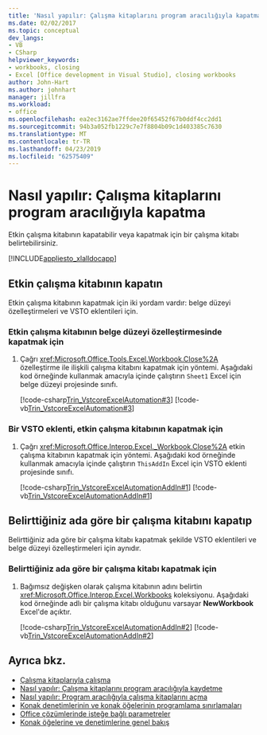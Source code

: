 ```yaml
---
title: 'Nasıl yapılır: Çalışma kitaplarını program aracılığıyla kapatma'
ms.date: 02/02/2017
ms.topic: conceptual
dev_langs:
- VB
- CSharp
helpviewer_keywords:
- workbooks, closing
- Excel [Office development in Visual Studio], closing workbooks
author: John-Hart
ms.author: johnhart
manager: jillfra
ms.workload:
- office
ms.openlocfilehash: ea2ec3162ae7ffdee20f65452f67b0ddf4cc2dd1
ms.sourcegitcommit: 94b3a052fb1229c7e7f8804b09c1d403385c7630
ms.translationtype: MT
ms.contentlocale: tr-TR
ms.lasthandoff: 04/23/2019
ms.locfileid: "62575409"
---
```

# <a name="how-to-programmatically-close-workbooks"></a>Nasıl yapılır: Çalışma kitaplarını program aracılığıyla kapatma
  Etkin çalışma kitabının kapatabilir veya kapatmak için bir çalışma kitabı belirtebilirsiniz.

 [!INCLUDE[appliesto_xlalldocapp](../vsto/includes/appliesto-xlalldocapp-md.md)]

## <a name="close-the-active-workbook"></a>Etkin çalışma kitabının kapatın
 Etkin çalışma kitabının kapatmak için iki yordam vardır: belge düzeyi özelleştirmeleri ve VSTO eklentileri için.

### <a name="to-close-the-active-workbook-in-a-document-level-customization"></a>Etkin çalışma kitabının belge düzeyi özelleştirmesinde kapatmak için

1. Çağrı <xref:Microsoft.Office.Tools.Excel.Workbook.Close%2A> özelleştirme ile ilişkili çalışma kitabını kapatmak için yöntemi. Aşağıdaki kod örneğinde kullanmak amacıyla içinde çalıştırın `Sheet1` Excel için belge düzeyi projesinde sınıfı.

     [!code-csharp[Trin_VstcoreExcelAutomation#3](../vsto/codesnippet/CSharp/Trin_VstcoreExcelAutomationCS/Sheet1.cs#3)]
     [!code-vb[Trin_VstcoreExcelAutomation#3](../vsto/codesnippet/VisualBasic/Trin_VstcoreExcelAutomation/Sheet1.vb#3)]

### <a name="to-close-the-active-workbook-in-a-vsto-add-in"></a>Bir VSTO eklenti, etkin çalışma kitabının kapatmak için

1. Çağrı <xref:Microsoft.Office.Interop.Excel._Workbook.Close%2A> etkin çalışma kitabının kapatmak için yöntemi. Aşağıdaki kod örneğinde kullanmak amacıyla içinde çalıştırın `ThisAddIn` Excel için VSTO eklenti projesinde sınıfı.

     [!code-csharp[Trin_VstcoreExcelAutomationAddIn#1](../vsto/codesnippet/CSharp/trin_vstcoreexcelautomationaddin/ThisAddIn.cs#1)]
     [!code-vb[Trin_VstcoreExcelAutomationAddIn#1](../vsto/codesnippet/VisualBasic/trin_vstcoreexcelautomationaddin/ThisAddIn.vb#1)]

## <a name="close-a-workbook-that-you-specify-by-name"></a>Belirttiğiniz ada göre bir çalışma kitabını kapatıp
 Belirttiğiniz ada göre bir çalışma kitabı kapatmak şekilde VSTO eklentileri ve belge düzeyi özelleştirmeleri için aynıdır.

### <a name="to-close-a-workbook-that-you-specify-by-name"></a>Belirttiğiniz ada göre bir çalışma kitabı kapatmak için

1. Bağımsız değişken olarak çalışma kitabının adını belirtin <xref:Microsoft.Office.Interop.Excel.Workbooks> koleksiyonu. Aşağıdaki kod örneğinde adlı bir çalışma kitabı olduğunu varsayar **NewWorkbook** Excel'de açıktır.

     [!code-csharp[Trin_VstcoreExcelAutomationAddIn#2](../vsto/codesnippet/CSharp/trin_vstcoreexcelautomationaddin/ThisAddIn.cs#2)]
     [!code-vb[Trin_VstcoreExcelAutomationAddIn#2](../vsto/codesnippet/VisualBasic/trin_vstcoreexcelautomationaddin/ThisAddIn.vb#2)]

## <a name="see-also"></a>Ayrıca bkz.
- [Çalışma kitaplarıyla çalışma](../vsto/working-with-workbooks.md)
- [Nasıl yapılır: Çalışma kitaplarını program aracılığıyla kaydetme](../vsto/how-to-programmatically-save-workbooks.md)
- [Nasıl yapılır: Program aracılığıyla çalışma kitaplarını açma](../vsto/how-to-programmatically-open-workbooks.md)
- [Konak denetimlerinin ve konak öğelerinin programlama sınırlamaları](../vsto/programmatic-limitations-of-host-items-and-host-controls.md)
- [Office çözümlerinde isteğe bağlı parametreler](../vsto/optional-parameters-in-office-solutions.md)
- [Konak öğelerine ve denetimlerine genel bakış](../vsto/host-items-and-host-controls-overview.md)
